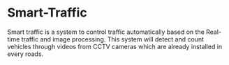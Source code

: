 # Smart-Traffic
Smart traffic is a system to control traffic automatically based on the Real-time traffic and image processing. This system will  detect and count vehicles through videos from CCTV cameras which are already installed in every roads.
